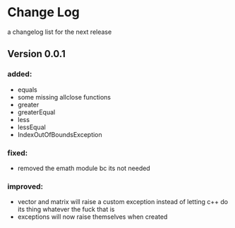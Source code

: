 # Change Log

a changelog list for the next release

## Version 0.0.1

### added:
- equals
- some missing allclose functions
- greater
- greaterEqual
- less
- lessEqual
- IndexOutOfBoundsException

### fixed:
- removed the emath module bc its not needed

### improved:
- vector and matrix will raise a custom exception instead of letting c++ do its thing whatever the fuck that is
- exceptions will now raise themselves when created